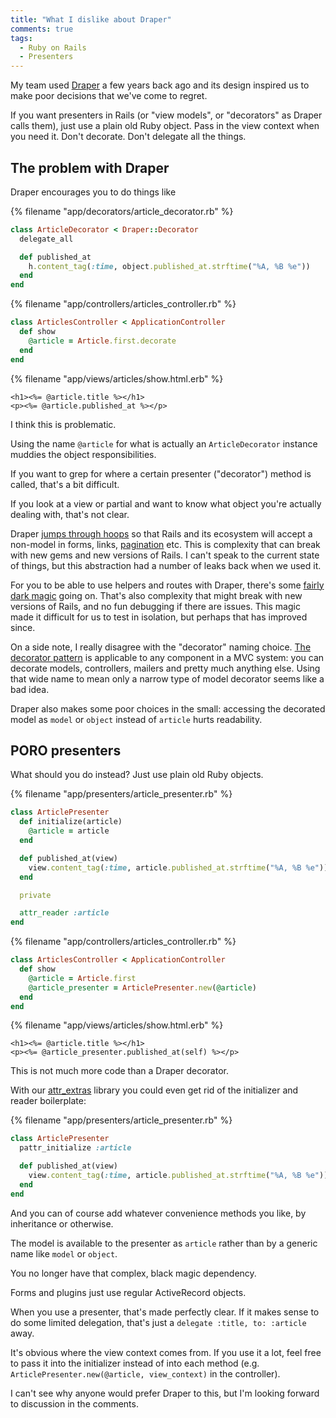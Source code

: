 ```yaml
---
title: "What I dislike about Draper"
comments: true
tags:
  - Ruby on Rails
  - Presenters
---
```


My team used [Draper](https://github.com/drapergem/draper) a few years back ago and its design inspired us to make poor decisions that we've come to regret.

If you want presenters in Rails (or "view models", or "decorators" as Draper calls them), just use a plain old Ruby object. Pass in the view context when you need it. Don't decorate. Don't delegate all the things.


## The problem with Draper

Draper encourages you to do things like

{% filename "app/decorators/article_decorator.rb" %}
``` ruby app/decorators/article_decorator.rb
class ArticleDecorator < Draper::Decorator
  delegate_all

  def published_at
    h.content_tag(:time, object.published_at.strftime("%A, %B %e"))
  end
end
```

{% filename "app/controllers/articles_controller.rb" %}
``` ruby app/controllers/articles_controller.rb
class ArticlesController < ApplicationController
  def show
    @article = Article.first.decorate
  end
end
```

{% filename "app/views/articles/show.html.erb" %}
``` erb app/views/articles/show.html.erb
<h1><%= @article.title %></h1>
<p><%= @article.published_at %></p>
```

I think this is problematic.

Using the name `@article` for what is actually an `ArticleDecorator` instance muddies the object responsibilities.

If you want to grep for where a certain presenter ("decorator") method is called, that's a bit difficult.

If you look at a view or partial and want to know what object you're actually dealing with, that's not clear.

Draper [jumps through hoops](https://github.com/drapergem/draper/blob/master/lib/draper/decorator.rb) so that Rails and its ecosystem will accept a non-model in forms, links, [pagination](https://github.com/drapergem/draper/#using-pagination) etc. This is complexity that can break with new gems and new versions of Rails. I can't speak to the current state of things, but this abstraction had a number of leaks back when we used it.

For you to be able to use helpers and routes with Draper, there's some [fairly dark magic](https://github.com/drapergem/draper/blob/master/lib/draper/view_context.rb) going on. That's also complexity that might break with new versions of Rails, and no fun debugging if there are issues. This magic made it difficult for us to test in isolation, but perhaps that has improved since.

On a side note, I really disagree with the "decorator" naming choice. [The decorator pattern](http://en.wikipedia.org/wiki/Decorator_pattern) is applicable to any component in a MVC system: you can decorate models, controllers, mailers and pretty much anything else. Using that wide name to mean only a narrow type of model decorator seems like a bad idea.

Draper also makes some poor choices in the small: accessing the decorated model as `model` or `object` instead of `article` hurts readability.


## PORO presenters

What should you do instead? Just use plain old Ruby objects.

{% filename "app/presenters/article_presenter.rb" %}
``` ruby app/presenters/article_presenter.rb
class ArticlePresenter
  def initialize(article)
    @article = article
  end

  def published_at(view)
    view.content_tag(:time, article.published_at.strftime("%A, %B %e"))
  end

  private

  attr_reader :article
end
```

{% filename "app/controllers/articles_controller.rb" %}
``` ruby app/controllers/articles_controller.rb
class ArticlesController < ApplicationController
  def show
    @article = Article.first
    @article_presenter = ArticlePresenter.new(@article)
  end
end
```

{% filename "app/views/articles/show.html.erb" %}
``` erb app/views/articles/show.html.erb
<h1><%= @article.title %></h1>
<p><%= @article_presenter.published_at(self) %></p>
```

This is not much more code than a Draper decorator.

With our [attr_extras](https://github.com/barsoom/attr_extras) library you could even get rid of the initializer and reader boilerplate:

{% filename "app/presenters/article_presenter.rb" %}
``` ruby app/presenters/article_presenter.rb
class ArticlePresenter
  pattr_initialize :article

  def published_at(view)
    view.content_tag(:time, article.published_at.strftime("%A, %B %e"))
  end
end
```

And you can of course add whatever convenience methods you like, by inheritance or otherwise.

The model is available to the presenter as `article` rather than by a generic name like `model` or `object`.

You no longer have that complex, black magic dependency.

Forms and plugins just use regular ActiveRecord objects.

When you use a presenter, that's made perfectly clear. If it makes sense to do some limited delegation, that's just a `delegate :title, to: :article` away.

It's obvious where the view context comes from. If you use it a lot, feel free to pass it into the initializer instead of into each method (e.g. `ArticlePresenter.new(@article, view_context)` in the controller).

I can't see why anyone would prefer Draper to this, but I'm looking forward to discussion in the comments.
